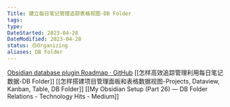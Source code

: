 ```yaml
---
Title: 建立每日笔记管理追踪表格视图-DB Folder
tags:
type:
DateStarted: 2023-04-28
DateModified: 2023-04-28
status: 🟡Organizing
aliases: DB Folder
---
```


[Obsidian database plugin Roadmap · GitHub](https://github.com/users/RafaelGB/projects/7/views/4)
[[怎样高效追踪管理利用每日笔记数据-DB Folder]]
[[怎样搭建项目管理面板和表格数据视图-Projects, Dataview, Kanban, Table, DB Folder]]
[[My Obsidian Setup (Part 26) — DB Folder Relations - Technology Hits - Medium]]
